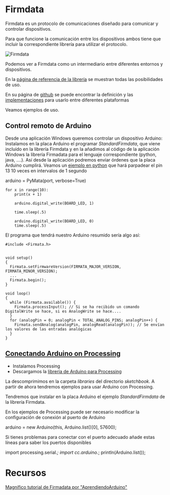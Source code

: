 # Firmdata

Firmdata es un protocolo de comunicaciones diseñado para comunicar y controlar  dispositivos.

Para que funcione la comunicación entre los dispositivos ambos tiene que incluir la correspondiente librería para utilizar el protocolo.

![Firmdata](https://aprendiendoarduino.files.wordpress.com/2016/03/1_architecture.png?w=624)

Podemos ver a Firmdata como un intermediario entre diferentes entornos y dispositivos.

En la [página de referencia de la librería](https://www.arduino.cc/en/Reference/Firmata) se muestran todas las posibilidades de uso.

En su página de [github](https://github.com/firmata/protocol) se puede encontrar la definición y las [implementaciones](https://github.com/firmata/protocol#firmata-client-libraries) para usarlo entre diferentes plataformas


Veamos ejemplos de uso.

## Control remoto de Arduino

 Desde una aplicación Windows queremos controlar un dispositivo Arduino: Instalamos en la placa Arduino el programar _StandardFirmdata_, que viene incluído en la librería Firmdata y en la añadimos al código de la aplicación Windows la librería Firmadata para el lenguaje correspondiente (python, java, ....). Así desde la aplicación podremos enviar órdenes que la placa Arduino cumplirá. Veamos un [ejemplo en python](https://github.com/jecrespo/Aprendiendo-Arduino/blob/master/Ejercicio38-Firmata/Python_Firmata/blink.py) que hará parpadear el pin 13 10 veces en intervalos de 1 segundo

arduino = PyMata(port, verbose=True)

    for x in range(10):
        print(x + 1)

        arduino.digital_write(BOARD_LED, 1)

        time.sleep(.5)

        arduino.digital_write(BOARD_LED, 0)
        time.sleep(.5)


El programa que tendrá nuestro Arduino resumido sería algo así:

    #include <Firmata.h>


    void setup()
    {
      Firmata.setFirmwareVersion(FIRMATA_MAJOR_VERSION, FIRMATA_MINOR_VERSION);
      ...
      Firmata.begin();
    }

    void loop()
    {
      while (Firmata.available()) {
        Firmata.processInput(); // Si se ha recibido un comando DigitalWrite se hace, si es AnalogWrite se hace....
      }
      for (analogPin = 0; analogPin < TOTAL_ANALOG_PINS; analogPin++) {
        Firmata.sendAnalog(analogPin, analogRead(analogPin)); // Se envían los valores de las entradas analógicas
      }
    }

## [Conectando Arduino on Processing](http://playground.arduino.cc/Interfacing/Processing)

* Instalamos Processing
* Descargamos la [librería de Arduino para Processing](https://github.com/firmata/processing/releases/tag/latest)

La descomprimimos en la carpeta _libraries_ del directorio _sketchbook_. A partir de ahora tendremos ejemplos para usar Arduino con Processing.

Tendremos que instalar en la placa Arduino el ejemplo _StandardFirmdata_ de la librería Firmdata.

En los ejemplos de Processing puede ser necesario modificar la configuración de conexión al puerto de Arduino

  arduino = new Arduino(this, Arduino.list()[0], 57600);

Si tienes problemas para conectar con el puerto adecuado añade estas líneas para saber los puertos disponibles

  import processing.serial.*;
  import cc.arduino.*;
  println(Arduino.list());

# Recursos

[Magnífico tutorial de Firmadata por "AprendiendoArduino"](https://aprendiendoarduino.wordpress.com/2016/03/06/firmata/)
